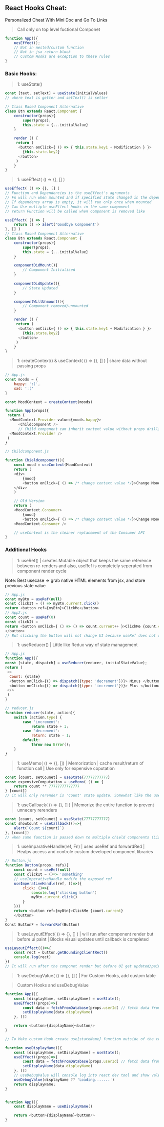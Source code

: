 ## React Hooks Cheat:
Personalized Cheat With Mini Doc and Go To Links

> Call only on top level fuctional Componet
```js
function App(){
    uesEffect();
    // Not in nested/custom function
    // Not in jsx return block
    // Custom Hooks are exception to these rules
}
```

### Basic Hooks:

>1: useState()
```js
const [text, setText] = useState(initialValues)
// where text is getter and setText() is setter

// Class Based Component Alternative
class Btn extends React.Component {
    constructor(props){
        super(props);
        this.state = {...initialValue}
    }

    render () {
     return (
      <button onClick={ () => { this.state.key1 + Modification } }>
        {this.state.key2}
      </button>
     )
    }
}
```

>1: useEffect( () => {}, [] )
```js
useEffect( () => {}, [] )
// Function and Dependencies is the useEffect's agruments
// Fn will run when mounted and if specified state changed in the dependencie array
// If dependency array is empty, it will run only once when mounted
// Can Use multiple useEffect hooks in the same component
// return Function will be called when component is removed like

useEffect( () => {
    return () => alert('Goodbye Component')
}, [] )
// Class Based Component Alternative
class Btn extends React.Component {
    constructor(props){
        super(props);
        this.state = {...initialValue}
    }

    componentDidMount(){
        // Component Initialized
    }
    
    componentDidUpdate(){
        // State Updated
    }

    componentWillUnmount(){
        // Component removed/unmounted
    }

    render () {
     return (
      <button onClick={ () => { this.state.key1 + Modification } }>
        {this.state.key2}
      </button>
     )
    }
}
```

>1: createContext() & useContext( () => {}, [] ) | share data without passing props
```js
// App.js
const moods = {
    happy: ':)',
    sad: ':('
}

const MoodContext = createContext(moods)

function App(props){
 return (
  <MoodContext.Provider value={moods.happy}>
      <Childcomponent /> 
      // Child component can inherit context value without props drilling
  <MoodContext.Provider />
 )
}

// Childcomponent.js

function Chieldcomponent(){
    const mood = useContext(MoodContext)
    return (
    <div>
        {mood}
        <button onClick={ () => /* change context value */}>Change Mood<button/>
    </div>
    )

    // Old Version
    return (
    <MoodContext.Consumer>
        {mood}
        <button onClick={ () => /* change context value */}>Change Mood<button/>
    <MoodContext.Consumer />

    // useContext is the cleaner replacement of the Consumer API
}
```


### Additional Hooks

>1: useRef() | creates Mutable object that keeps the same reference between re-renders and also, useRef is completely seperated from component render cycle

Note: Best usecase => grab native HTML elements from jsx, and store previous state value
```js
// App.js
const myBtn = useRef(null)
const clickIt = () => myBtn.current.click()
return <button ref={myBtn}>ClickMe</button>
// App2.js
const count = useRef(0)
const clickIt = 
return <button onClick={ () => () => count.current++ }>ClickMe {count.current}
</button>
// But clicking the button will not change UI because useRef does not re-render like setState
```

>1: useReducer() | Little like Redux way of state management
```js
// App.js
function App(){
const [state, dispatch] = useReducer(reducer, initialStateValue);
return (
 <>
  Count: {state}
  <button onClick={() => dispatch({type: 'decrement'})}> Minus </button>
  <button onClick={() => dispatch({type: 'increment'})}> Plus </button>
 </>
 )
}

// reducer.js
function reducer(state, action){
    switch (action.type) {
        case 'increment':
            return state + 1;
        case 'decrement':
            return: state - 1;
        default:
            throw new Error();
    }
}
```

>1: useMemo( () => {}, []) | Memorization | cache result/return of function call | Use only for expensive coputation
```js
const [count, setCounet] = useState(77777777777)
const expensiveComputation = useMemo( () => {
    return count ** 77777777777777
} [count])
// it will only rerender is 'count' state update. Somewhat like the useEffect pattern
```

>1: useCallback( () => {}, [] ) | Memorize the entire function to prevent unnecery rerenders
```js
const [count, setCounet] = useState(77777777777)
const showCount = useCallback(()=>{
    alert(`Count ${count}`)
}, [count])
// when same function is passed down to multiple chield components (Lists), using useCallback could prevent that.
```

>1: useImparativeHandle(ref, Fn) | uses useRef and forwardRed | Healps access and controle custom developed component libraries
```js
// Button.js
function Button(props, refs){
    const count = useRef(null)
    const clickIt = ()=> 'something'
    // useImperativeHandle modife the exposed ref
    useImperativeHandle(ref, ()=>({
        click: ()=>{
            console.log('clicking button')
            myBtn.current.click()
        }
    }))
    return <button ref={myBtn}>ClickMe {count.current}
    </button>
}
Const ButtonF = forwardRef(Button)
```

>1: useLayoutEffect( () => {}, [] ) | will run after component render but before ui paint | Blocks visual updates until callback is completed
```js
useLayoutEffect(()=>{
    const rect = button.getBoundingClientRect()
    console.log(rect)
})
// It will run after the componet render but before UI get updated/painted
```

>1: useDebugValue( () => {}, [] ) | For Custom Hooks, add custom lable

> Custom Hooks and useDebugValue
```js
function App(){
    const [displayName, setDisplayName] = useState();
    useEffect((props)=>{
        const data = fetchFromDatabase(props.userId) // fetch data from a remote server
        setDisplayName(data.displayName)
    }, [])

    return <button>{displayName}<button/>
}

// To Make custom Hook create use[stateName] function outside of the component

function useDisplayName(){
    const [displayName, setDisplayName] = useState();
    useEffect((props)=>{
        const data = fetchFromDatabase(props.userId) // fetch data from a remote server
        setDisplayName(data.displayName)
    }, [])
    // useDebugValue will console log into react dev tool and show value
    useDebugValue(displayName ?? 'Loading.......')
    return displayName;
}


function App(){
    const displayName = useDisplayName()

    return <button>{displayName}<button/>
}
```